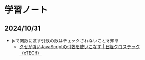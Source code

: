 # 学習ノート
## 2024/10/31
- jsで関数に渡す引数の数はチェックされないことを知る
  - [クセが強いJavaScriptの引数を使いこなす | 日経クロステック（xTECH）](https://xtech.nikkei.com/it/atcl/column/14/091700069/091700004/)